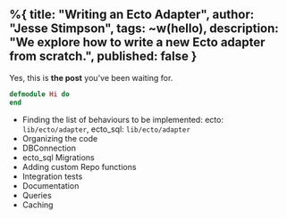%{
  title: "Writing an Ecto Adapter",
  author: "Jesse Stimpson",
  tags: ~w(hello),
  description: "We explore how to write a new Ecto adapter from scratch.",
  published: false
}
---

Yes, this is **the post** you've been waiting for.

```elixir
defmodule Hi do
end
```

- Finding the list of behaviours to be implemented: ecto: `lib/ecto/adapter`, ecto_sql: `lib/ecto/adapter`
- Organizing the code
- DBConnection
- ecto_sql Migrations
- Adding custom Repo functions
- Integration tests
- Documentation
- Queries
- Caching
